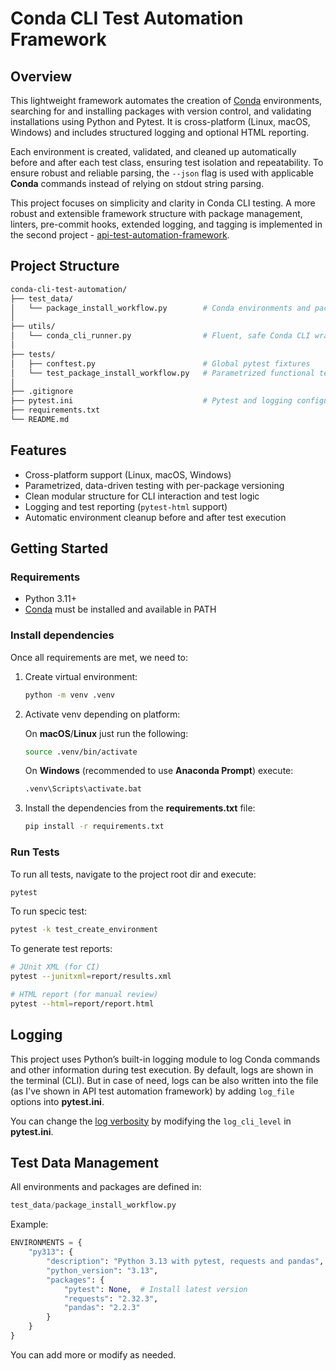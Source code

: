 # Conda CLI Test Automation Framework

## Overview

This lightweight framework automates the creation of [Conda](https://docs.conda.io/en/latest/) environments, searching for and installing packages with version control, and validating installations using Python and Pytest. It is cross-platform (Linux, macOS, Windows) and includes structured logging and optional HTML reporting.

Each environment is created, validated, and cleaned up automatically before and after each test class, ensuring test isolation and repeatability. To ensure robust and reliable parsing, the `--json` flag is used with applicable **Conda** commands instead of relying on stdout string parsing.

This project focuses on simplicity and clarity in Conda CLI testing. A more robust and extensible framework structure with package management, linters, pre-commit hooks, extended logging, and tagging is implemented in the second project - [api-test-automation-framework](https://github.com/heksein/api-test-automation-framework).

## Project Structure

```bash
conda-cli-test-automation/
├── test_data/
│   └── package_install_workflow.py        # Conda environments and packages definition
│
├── utils/
│   └── conda_cli_runner.py                # Fluent, safe Conda CLI wrapper
│
├── tests/
│   ├── conftest.py                        # Global pytest fixtures
│   └── test_package_install_workflow.py   # Parametrized functional tests
│
├── .gitignore
├── pytest.ini                             # Pytest and logging configuration
├── requirements.txt
└── README.md
```

## Features

* Cross-platform support (Linux, macOS, Windows)
* Parametrized, data-driven testing with per-package versioning
* Clean modular structure for CLI interaction and test logic
* Logging and test reporting (`pytest-html` support)
* Automatic environment cleanup before and after test execution

## Getting Started

### Requirements

* Python 3.11+
* [Conda](https://docs.conda.io/projects/conda/en/latest/user-guide/install/index.html) must be installed and available in PATH

### Install dependencies

Once all requirements are met, we need to:

1. Create virtual environment:

    ```bash
    python -m venv .venv
    ```

2. Activate venv depending on platform:

    On **macOS**/**Linux** just run the following:

    ```bash
    source .venv/bin/activate
    ```

    On **Windows** (recommended to use **Anaconda Prompt**) execute:

    ```bash
    .venv\Scripts\activate.bat
    ```

3. Install the dependencies from the **requirements.txt** file:

    ```bash
    pip install -r requirements.txt
    ```

### Run Tests

To run all tests, navigate to the project root dir and execute:

```bash
pytest
```

To run specic test:

```bash
pytest -k test_create_environment
```

To generate test reports:

```bash
# JUnit XML (for CI)
pytest --junitxml=report/results.xml

# HTML report (for manual review)
pytest --html=report/report.html
```

## Logging

This project uses Python’s built-in logging module to log Conda commands and other information during test execution. By default, logs are shown in the terminal (CLI). But in case of need, logs can be also written into the file (as I've shown in API test automation framework) by adding `log_file` options into **pytest.ini**.

You can change the [log verbosity](https://docs.python.org/3/library/logging.html#logging-levels) by modifying the `log_cli_level` in **pytest.ini**.

## Test Data Management

All environments and packages are defined in:

```python
test_data/package_install_workflow.py
```

Example:

```python
ENVIRONMENTS = {
    "py313": {
        "description": "Python 3.13 with pytest, requests and pandas",
        "python_version": "3.13",
        "packages": {
            "pytest": None,  # Install latest version
            "requests": "2.32.3",
            "pandas": "2.2.3"
        }
    }
}
```

You can add more or modify as needed.
